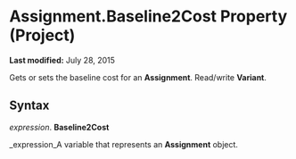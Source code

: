 
# Assignment.Baseline2Cost Property (Project)

 **Last modified:** July 28, 2015

Gets or sets the baseline cost for an  **Assignment**. Read/write  **Variant**.

## Syntax

 _expression_. **Baseline2Cost**

 _expression_A variable that represents an  **Assignment** object.

